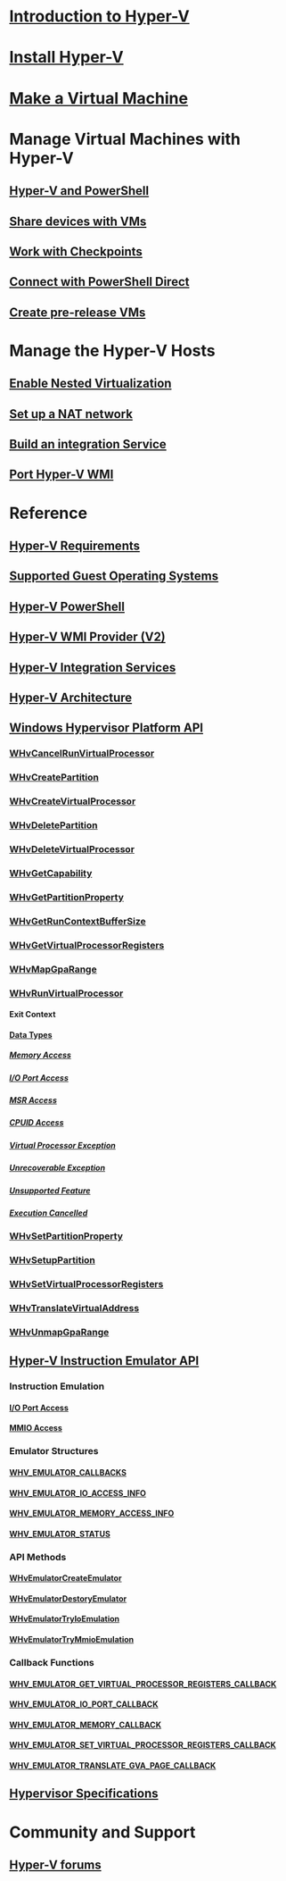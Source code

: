 # [Introduction to Hyper-V](./about/index.md)
# [Install Hyper-V](quick-start/enable-hyper-v.md)
# [Make a Virtual Machine](quick-start/quick-create-virtual-machine.md)
# Manage Virtual Machines with Hyper-V
## [Hyper-V and PowerShell](quick-start/try-hyper-v-powershell.md)
## [Share devices with VMs](user-guide/enhanced-session-mode.md)
## [Work with Checkpoints](user-guide/checkpoints.md)
## [Connect with PowerShell Direct](user-guide/powershell-direct.md)
## [Create pre-release VMs](user-guide/create-pre-release-vm.md)
# Manage the Hyper-V Hosts
## [Enable Nested Virtualization](user-guide/nested-virtualization.md)
## [Set up a NAT network](user-guide/setup-nat-network.md)
## [Build an integration Service](user-guide/make-integration-service.md)
## [Port Hyper-V WMI](user-guide/refactor-wmiv1-to-wmiv2.md)
# Reference
## [Hyper-V Requirements](reference/hyper-v-requirements.md)
## [Supported Guest Operating Systems](about/supported-guest-os.md)
## [Hyper-V PowerShell](https://technet.microsoft.com/library/hh848559.aspx)
## [Hyper-V WMI Provider (V2)](https://msdn.microsoft.com/library/hh850319.aspx)
## [Hyper-V Integration Services](reference/integration-services.md)
## [Hyper-V Architecture](reference/hyper-v-architecture.md)
## [Windows Hypervisor Platform API](reference/hypervisor-platform.md)
### [WHvCancelRunVirtualProcessor](reference/hypervisor-platform-funcs/WHvCancelRunVirtualProcessor.md)
### [WHvCreatePartition](reference/hypervisor-platform-funcs/WHvCreatePartition.md)
### [WHvCreateVirtualProcessor](reference/hypervisor-platform-funcs/WHvCreateVirtualProcessor.md)
### [WHvDeletePartition](reference/hypervisor-platform-funcs/WHvDeletePartition.md)
### [WHvDeleteVirtualProcessor](reference/hypervisor-platform-funcs/WHvDeleteVirtualProcessor.md)
### [WHvGetCapability](reference/hypervisor-platform-funcs/WHvGetCapability.md)
### [WHvGetPartitionProperty](reference/hypervisor-platform-funcs/WHvGetPartitionProperty.md)
### [WHvGetRunContextBufferSize](reference/hypervisor-platform-funcs/WHvGetRunContextBufferSize.md)
### [WHvGetVirtualProcessorRegisters](reference/hypervisor-platform-funcs/WHvGetVirtualProcessorRegisters.md)
### [WHvMapGpaRange](reference/hypervisor-platform-funcs/WHvMapGpaRange.md)
### [WHvRunVirtualProcessor](reference/hypervisor-platform-funcs/WHvRunVirtualProcessor.md)
#### Exit Context
#### [Data Types](reference/hypervisor-platform-funcs/WHvExitContextDataTypes.md)
##### [Memory Access](reference/hypervisor-platform-funcs/MemoryAccess.md)
##### [I/O Port Access](reference/hypervisor-platform-funcs/IOPortAccess.md)
##### [MSR Access](reference/hypervisor-platform-funcs/MSRAccess.md)
##### [CPUID Access](reference/hypervisor-platform-funcs/CPUIDAccess.md)
##### [Virtual Processor Exception](reference/hypervisor-platform-funcs/VirtualProcessorException.md)
##### [Unrecoverable Exception](reference/hypervisor-platform-funcs/UnrecoverableException.md)
##### [Unsupported Feature](reference/hypervisor-platform-funcs/UnsupportableFeature.md)
##### [Execution Cancelled](reference/hypervisor-platform-funcs/ExecutionCancelled.md)
### [WHvSetPartitionProperty](reference/hypervisor-platform-funcs/WHvSetPartitionProperty.md)
### [WHvSetupPartition](reference/hypervisor-platform-funcs/WHvSetupPartition.md)
### [WHvSetVirtualProcessorRegisters](reference/hypervisor-platform-funcs/WHvSetVirtualProcessorRegisters.md)
### [WHvTranslateVirtualAddress](reference/hypervisor-platform-funcs/WHvTranslateVirtualAddress.md)
### [WHvUnmapGpaRange](reference/hypervisor-platform-funcs/WHvUnmapGpaRange.md)
## [Hyper-V Instruction Emulator API](reference/hyper-v-emulator.md)
### Instruction Emulation
#### [I/O Port Access](reference/hypervisor-platform-funcs/IOPortAccessQEMU.md)
#### [MMIO Access](reference/hypervisor-platform-funcs/MMIOAccessQEMU.md)
### Emulator Structures
#### [WHV_EMULATOR_CALLBACKS](reference/hypervisor-platform-funcs/WhvEmulatorCallbacks.md)
#### [WHV_EMULATOR_IO_ACCESS_INFO](reference/hypervisor-platform-funcs/WhvEmulatorIOAccessInfo.md)
#### [WHV_EMULATOR_MEMORY_ACCESS_INFO](reference/hypervisor-platform-funcs/WhvEmulatorMemoryAccessInfo.md)
#### [WHV_EMULATOR_STATUS](reference/hypervisor-platform-funcs/WhvEmulatorStatus.md)
### API Methods
#### [WHvEmulatorCreateEmulator](reference/hypervisor-platform-funcs/WHvEmulatorCreateEmulator.md)
#### [WHvEmulatorDestoryEmulator](reference/hypervisor-platform-funcs/WHvEmulatorDestoryEmulator.md)
#### [WHvEmulatorTryIoEmulation](reference/hypervisor-platform-funcs/WHvEmulatorTryEmulation.md)
#### [WHvEmulatorTryMmioEmulation](reference/hypervisor-platform-funcs/WHvEmulatorTryEmulation.md)
### Callback Functions
#### [WHV_EMULATOR_GET_VIRTUAL_PROCESSOR_REGISTERS_CALLBACK](reference/hypervisor-platform-funcs/WHvEmulatorGetVirtualProcessorRegistersCallback.md)
#### [WHV_EMULATOR_IO_PORT_CALLBACK](reference/hypervisor-platform-funcs/WHvEmulatorIOPortCallback.md)
#### [WHV_EMULATOR_MEMORY_CALLBACK](reference/hypervisor-platform-funcs/WHvEmulatorMemoryCallback.md)
#### [WHV_EMULATOR_SET_VIRTUAL_PROCESSOR_REGISTERS_CALLBACK](reference/hypervisor-platform-funcs/WHvEmulatorSetVirtualProcessorRegistersCallback.md)
#### [WHV_EMULATOR_TRANSLATE_GVA_PAGE_CALLBACK](reference/hypervisor-platform-funcs/WHvEmulatorTranslateGVAPageCallback.md)
## [Hypervisor Specifications](reference/tlfs.md)
# Community and Support
## [Hyper-V forums](https://social.technet.microsoft.com/Forums/windowsserver/en-US/home?forum=winserverhyperv)
